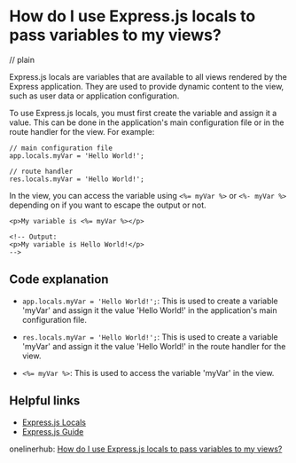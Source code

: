 # How do I use Express.js locals to pass variables to my views?
// plain

Express.js locals are variables that are available to all views rendered by the Express application. They are used to provide dynamic content to the view, such as user data or application configuration.

To use Express.js locals, you must first create the variable and assign it a value. This can be done in the application's main configuration file or in the route handler for the view. For example:

```
// main configuration file
app.locals.myVar = 'Hello World!';

// route handler
res.locals.myVar = 'Hello World!';
```

In the view, you can access the variable using `<%= myVar %>` or `<%- myVar %>` depending on if you want to escape the output or not.

```
<p>My variable is <%= myVar %></p>

<!-- Output:
<p>My variable is Hello World!</p>
-->
```

## Code explanation


- `app.locals.myVar = 'Hello World!';`: This is used to create a variable 'myVar' and assign it the value 'Hello World!' in the application's main configuration file.

- `res.locals.myVar = 'Hello World!';`: This is used to create a variable 'myVar' and assign it the value 'Hello World!' in the route handler for the view.

- `<%= myVar %>`: This is used to access the variable 'myVar' in the view.

## Helpful links

- [Express.js Locals](https://expressjs.com/en/api.html#res.locals)
- [Express.js Guide](https://expressjs.com/en/guide/using-template-engines.html)

onelinerhub: [How do I use Express.js locals to pass variables to my views?](https://onelinerhub.com/expressjs/how-do-i-use-express-js-locals-to-pass-variables-to-my-views)
